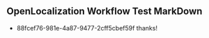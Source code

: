 ## OpenLocalization Workflow Test MarkDown
* 88fcef76-981e-4a87-9477-2cff5cbef59f thanks!

<!--HONumber=Aug16_HO2-->


